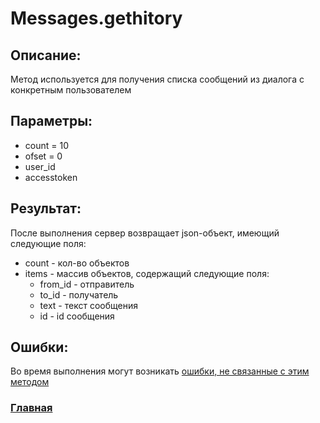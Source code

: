 # Messages.gethitory

## Описание:
Метод используется для получения списка сообщений из диалога с конкретным пользователем

## Параметры:
* count = 10
* ofset = 0
* user_id
* accesstoken

## Результат:
После выполнения сервер возвращает json-объект, имеющий следующие поля:
* count - кол-во объектов
* items - массив объектов, содержащий следующие поля:
    * from_id - отправитель
    * to_id - получатель
    * text - текст сообщения
    * id - id сообщения

## Ошибки:
Во время выполнения могут возникать [ошибки, не связанные с этим методом](../errors.md "Список ошибок")

### [Главная](../docs.md "Главная страница документации")